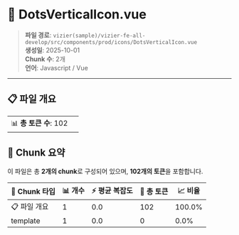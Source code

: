 # 📄 DotsVerticalIcon.vue

> **파일 경로**: `vizier(sample)/vizier-fe-all-develop/src/components/prod/icons/DotsVerticalIcon.vue`  
> **생성일**: 2025-10-01  
> **Chunk 수**: 2개  
> **언어**: Javascript / Vue
---


## 📋 파일 개요

| | |
|--|--|
| 📊 **총 토큰 수**: 102 |  |






## 🧩 Chunk 요약

이 파일은 총 **2개의 chunk**로 구성되어 있으며, **102개의 토큰**을 포함합니다.

| 🧩 Chunk 타입 | 📊 개수 | ⚡ 평균 복잡도 | 📝 총 토큰 | 📈 비율 |
|---------------|--------|-------------|----------|--------|
| 📋 파일 개요 | 1 | 0.0 | 102 | 100.0% |
| template | 1 | 0.0 | 0 | 0.0% |

